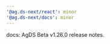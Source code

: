 ```yaml
---
'@ag.ds-next/react': minor
'@ag.ds-next/docs': minor
---
```


docs: AgDS Beta v1.26.0 release notes.
